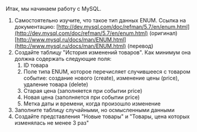 Итак, мы начинаем работу с MySQL.

1. Самостоятельно изучите, что такое тип данных ENUM. Ссылка на документацию:
   [http://dev.mysql.com/doc/refman/5.7/en/enum.html](http://dev.mysql.com/doc/refman/5.7/en/enum.html) (оригинал)
   [http://www.mysql.ru/docs/man/ENUM.html](http://www.mysql.ru/docs/man/ENUM.html) (перевод)
2. Создайте таблицу "История изменений товаров". Как минимум она должна содержать следующие поля:
   1. ID товара
   2. Поле типа ENUM, которое перечисляет случившееся с товаром событие: создание нового (create), изменение цены (price), удаление товара (delete)
   3. Старая цена (заполняется при событии price)
   4. Новая цена (заполняется при событии price)
   5. Метка даты и времени, когда произошло изменение
3. Заполните таблицу случайными, но осмысленными данными
4. Создайте представления "Новые товары" и "Товары, цена которых изменялась не менее 3 раз"
